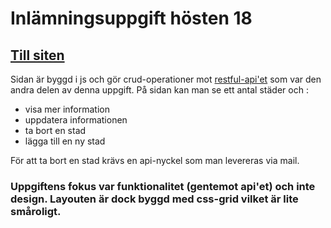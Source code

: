 # Inlämningsuppgift hösten 18

[Till siten](http://api.inlup2.babiluskus.se/)
---
Sidan är byggd i js och gör crud-operationer mot [restful-api'et](https://github.com/babiluskus/restful_api_inlup_2) som var den andra delen av denna uppgift.
På sidan kan man se ett antal städer och :
   * visa mer information
   * uppdatera informationen
   * ta bort en stad
   * lägga till en ny stad

För att ta bort en stad krävs en api-nyckel som man levereras via mail.

### Uppgiftens fokus var funktionalitet (gentemot api'et) och inte design. Layouten är dock byggd med css-grid vilket är lite småroligt.
